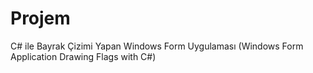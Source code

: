 # Projem

C# ile Bayrak Çizimi Yapan Windows Form Uygulaması 
(Windows Form Application Drawing Flags with C#)
